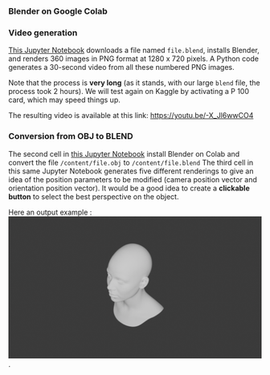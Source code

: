 ### Blender on Google Colab

### Video generation

[This Jupyter Notebook](https://github.com/ZygoOoade/Blender_python/blob/main/make_a_360_surround_video_from_a_BLEND_file.ipynb) downloads a file named `file.blend`, installs Blender, and renders 360 images in PNG format at 1280 x 720 pixels. A Python code generates a 30-second video from all these numbered PNG images.

Note that the process is **very long** (as it stands, with our large `blend` file, the process took 2 hours). We will test again on Kaggle by activating a P 100 card, which may speed things up.

The resulting video is available at this link: https://youtu.be/-X_Jl6wwCO4

### Conversion from OBJ to BLEND
The second cell in [this Jupyter Notebook](https://github.com/ZygoOoade/Blender_python/blob/main/Visualisation_d'un_visage_3D_sur_Blender.ipynb) install Blender on Colab and convert the file `/content/file.obj` to `/content/file.blend`
The third cell in this same Jupyter Notebook generates five different renderings to give an idea of the position parameters to be modified (camera position vector and orientation position vector). It would be a good idea to create a **clickable button** to select the best perspective on the object.

Here an output example :
![Visage](https://github.com/ZygoOoade/Blender_python/blob/main/3D%20renderings/visage.png "Titre de l'image").
